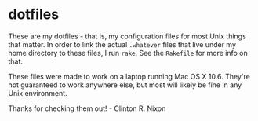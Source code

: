 # dotfiles

These are my dotfiles - that is, my configuration files for most Unix things that matter. In order to link the actual `.whatever` files that live under my home directory to these files, I run `rake`. See the `Rakefile` for more info on that.

These files were made to work on a laptop running Mac OS X 10.6. They're not guaranteed to work anywhere else, but most will likely be fine in any Unix environment.

Thanks for checking them out! - Clinton R. Nixon